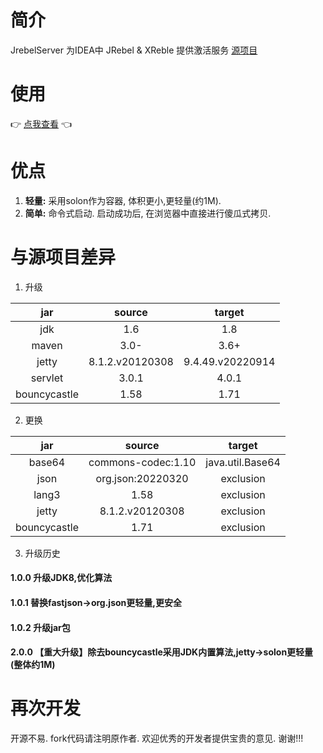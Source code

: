 # 简介

JrebelServer 为IDEA中 JRebel & XReble 提供激活服务 [源项目](https://gitee.com/gsls200808/JetBrainsLicenseServerforJava)

# 使用

👉 [点我查看](https://gitee.com/nism/jrebel-server/releases) 👈

# 优点

1. **轻量:** 采用solon作为容器, 体积更小,更轻量(约1M).
2. **简单:** 命令式启动. 启动成功后, 在浏览器中直接进行傻瓜式拷贝.

# 与源项目差异

1. 升级

|     jar      |     source      |      target      |
|:------------:|:---------------:|:----------------:|
|     jdk      |       1.6       |       1.8        |
|    maven     |      3.0-       |       3.6+       |
|    jetty     | 8.1.2.v20120308 | 9.4.49.v20220914 |
|   servlet    |      3.0.1      |      4.0.1       |
| bouncycastle |      1.58       |       1.71       |

2. 更换

|      jar      |       source       |      target      |
|:-------------:|:------------------:|:----------------:|
|    base64     | commons-codec:1.10 | java.util.Base64 |
|     json      | org.json:20220320  |    exclusion     |
|     lang3     |        1.58        |    exclusion     |
|     jetty     |  8.1.2.v20120308   |    exclusion     |
|  bouncycastle |       1.71         |    exclusion     |

3. 升级历史  
#### 1.0.0  升级JDK8,优化算法  
#### 1.0.1  替换fastjson->org.json更轻量,更安全  
#### 1.0.2  升级jar包  
#### 2.0.0  【重大升级】除去bouncycastle采用JDK内置算法,jetty->solon更轻量 (整体约1M)

# 再次开发

开源不易. fork代码请注明原作者. 欢迎优秀的开发者提供宝贵的意见. 谢谢!!!